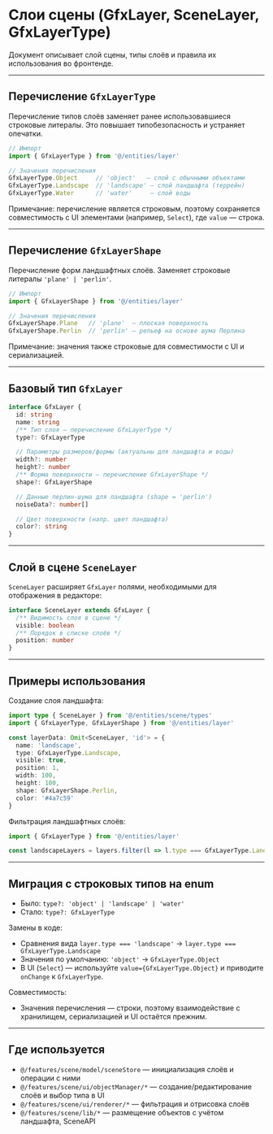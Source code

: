 # Слои сцены (GfxLayer, SceneLayer, GfxLayerType)

Документ описывает слой сцены, типы слоёв и правила их использования во фронтенде.

---

## Перечисление `GfxLayerType`

Перечисление типов слоёв заменяет ранее использовавшиеся строковые литералы. Это повышает типобезопасность и устраняет опечатки.

```ts
// Импорт
import { GfxLayerType } from '@/entities/layer'

// Значения перечисления
GfxLayerType.Object     // 'object'   — слой с обычными объектами
GfxLayerType.Landscape  // 'landscape' — слой ландшафта (террейн)
GfxLayerType.Water      // 'water'     — слой воды
```

Примечание: перечисление является строковым, поэтому сохраняется совместимость с UI элементами (например, `Select`), где `value` — строка.

---

## Перечисление `GfxLayerShape`

Перечисление форм ландшафтных слоёв. Заменяет строковые литералы `'plane' | 'perlin'`.

```ts
// Импорт
import { GfxLayerShape } from '@/entities/layer'

// Значения перечисления
GfxLayerShape.Plane   // 'plane'  — плоская поверхность
GfxLayerShape.Perlin  // 'perlin' — рельеф на основе шума Перлина
```

Примечание: значения также строковые для совместимости с UI и сериализацией.

---

## Базовый тип `GfxLayer`

```ts
interface GfxLayer {
  id: string
  name: string
  /** Тип слоя — перечисление GfxLayerType */
  type?: GfxLayerType

  // Параметры размеров/формы (актуальны для ландшафта и воды)
  width?: number
  height?: number
  /** Форма поверхности — перечисление GfxLayerShape */
  shape?: GfxLayerShape

  // Данные перлин-шума для ландшафта (shape = 'perlin')
  noiseData?: number[]

  // Цвет поверхности (напр. цвет ландшафта)
  color?: string
}
```

---

## Слой в сцене `SceneLayer`

`SceneLayer` расширяет `GfxLayer` полями, необходимыми для отображения в редакторе:

```ts
interface SceneLayer extends GfxLayer {
  /** Видимость слоя в сцене */
  visible: boolean
  /** Порядок в списке слоёв */
  position: number
}
```

---

## Примеры использования

Создание слоя ландшафта:
```ts
import type { SceneLayer } from '@/entities/scene/types'
import { GfxLayerType, GfxLayerShape } from '@/entities/layer'

const layerData: Omit<SceneLayer, 'id'> = {
  name: 'landscape',
  type: GfxLayerType.Landscape,
  visible: true,
  position: 1,
  width: 100,
  height: 100,
  shape: GfxLayerShape.Perlin,
  color: '#4a7c59'
}
```

Фильтрация ландшафтных слоёв:
```ts
import { GfxLayerType } from '@/entities/layer'

const landscapeLayers = layers.filter(l => l.type === GfxLayerType.Landscape)
```

---

## Миграция с строковых типов на enum

- Было: `type?: 'object' | 'landscape' | 'water'`
- Стало: `type?: GfxLayerType`

Замены в коде:
- Сравнения вида `layer.type === 'landscape'` → `layer.type === GfxLayerType.Landscape`
- Значения по умолчанию: `'object'` → `GfxLayerType.Object`
- В UI (`Select`) — используйте `value={GfxLayerType.Object}` и приводите `onChange` к `GfxLayerType`.

Совместимость:
- Значения перечисления — строки, поэтому взаимодействие с хранилищем, сериализацией и UI остаётся прежним. 

---

## Где используется

- `@/features/scene/model/sceneStore` — инициализация слоёв и операции с ними
- `@/features/scene/ui/objectManager/*` — создание/редактирование слоёв и выбор типа в UI
- `@/features/scene/ui/renderer/*` — фильтрация и отрисовка слоёв
- `@/features/scene/lib/*` — размещение объектов с учётом ландшафта, SceneAPI
